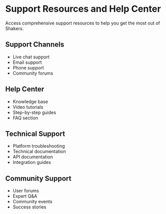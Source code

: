 # Support Resources and Help Center

Access comprehensive support resources to help you get the most out of Shakers.

## Support Channels

- Live chat support
- Email support
- Phone support
- Community forums

## Help Center

- Knowledge base
- Video tutorials
- Step-by-step guides
- FAQ section

## Technical Support

- Platform troubleshooting
- Technical documentation
- API documentation
- Integration guides

## Community Support

- User forums
- Expert Q&A
- Community events
- Success stories 